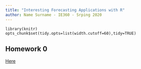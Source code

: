 ```yaml
---
title: "Interesting Forecasting Applications with R"
author: Name Surname - IE360 - Srping 2020
---
```

```{r,echo=FALSE,results="hide"}
library(knitr)
opts_chunk$set(tidy.opts=list(width.cutoff=60),tidy=TRUE)
```

## Homework 0

[Here](files/example_homework_0)